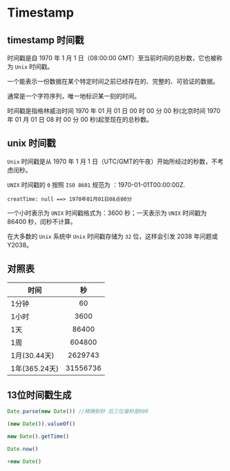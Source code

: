 # Timestamp

## timestamp 时间戳

时间戳是自 1970 年 1 月 1 日（08:00:00 GMT）至当前时间的总秒数，它也被称为 `Unix` 时间戳。

一个能表示一份数据在某个特定时间之前已经存在的、完整的、可验证的数据。

通常是一个字符序列，唯一地标识某一刻的时间。

时间戳是指格林威治时间 1970 年 01 月 01 日 00 时 00 分 00 秒(北京时间 1970 年 01 月 01 日 08 时 00 分 00 秒)起至现在的总秒数。

## unix 时间戳

`Unix` 时间戳是从 1970 年 1 月 1 日（UTC/GMT的午夜）开始所经过的秒数，不考虑闰秒。

`UNIX` 时间戳的 `0` 按照 `ISO 8601` 规范为 ：1970-01-01T00:00:00Z.

`creatTime: null ==> 1970年01月01日08点00分`

一个小时表示为 `UNIX` 时间戳格式为：3600 秒；一天表示为 `UNIX` 时间戳为 86400 秒，闰秒不计算。

在大多数的 `Unix` 系统中 `Unix` 时间戳存储为 `32` 位，这样会引发 2038 年问题或 Y2038。

## 对照表

时间|秒
---|:---:
1分钟|60
1小时|3600
1天|86400
1周|604800
1月(30.44天)|2629743
1年(365.24天)|31556736

## 13位时间戳生成

``` js
Date.parse(new Date()) //精确到秒 后三位毫秒是000 

(new Date()).valueOf()

new Date().getTime()

Date.now()

+new Date()
```
